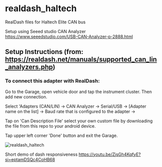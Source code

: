 # realdash_haltech
RealDash files for Haltech Elite CAN bus

Setup using Seeed studio CAN Analyzer
https://www.seeedstudio.com/USB-CAN-Analyzer-p-2888.html

## Setup Instructions (from: https://realdash.net/manuals/supported_can_lin_analyzers.php)

### To connect this adapter with RealDash:

Go to the Garage, open vehicle door and tap the instrument cluster. Then add new connection.

Select 'Adapters (CAN/LIN) -> CAN Analyzer -> Serial/USB -> [Adapter name on the list] -> Baud rate that is configured to the adapter ->

Tap on 'Can Description File' select your own custom file by downloading the file from this repo to your android device.

Tap upper left corner 'Done' button and exit the Garage.

![realdash_haltech](https://github.com/nextez/realdash_haltech/assets/32280535/a7822406-396f-4caf-995a-72bb45fc2da8)

Short demo of dash responsiveness
https://youtu.be/ZjsGh4KqfyE?si=eptamDSQc4CoHB68
